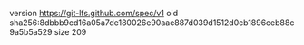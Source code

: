 version https://git-lfs.github.com/spec/v1
oid sha256:8dbbb9cd16a05a7de180026e90aae887d039d1512d0cb1896ceb88c9a5b5a529
size 209
